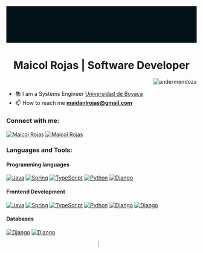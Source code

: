 
<!-- Header -->
<img src="https://github.com/AnderMendoza/AnderMendoza/raw/main/assets/banner-header.gif">

  <!-- Titulo -->
<h1 align="center" > Maicol Rojas | Software Developer </h1>

<!-- Vista del perfil -->
<p align="right"> <img src="https://komarev.com/ghpvc/?username=PageOnee&label=Profile%20views&color=0e75b6&style=flat" alt="andermendoza" /> </p>

<!-- Descripcion -->
- 📚 I am a Systems Engineer [Universidad de Boyaca]((https://www.uniboyaca.edu.co/es))
- 📫 How to reach me **maidanlrojas@gmail.com**

<!-- Contacto -->
<h3 align="left">Connect with me:</h3>

<p align="left">
  <a href="https://www.linkedin.com/in/maicol-rojas/" target="blank"><img align="center" src="https://img.shields.io/badge/LinkedIn-0077B5?style=for-the-badge&logo=linkedin&logoColor=white" alt="Maicol Rojas" /></a>
  <a href="https://maicol-rojas.onrender.com" target="blank"><img align="center" src="https://img.shields.io/badge/website-000000?style=for-the-badge&logo=About.me&logoColor=white" alt="Maicol Rojas" /></a>
</p>

<!-- Lenguajes y Herramientas -->
<h3 align="left">Languages and Tools:</h3>
<h4> Programming languages </h4>
<p align="left">
    <a href=""><img alt="Java" src="https://img.shields.io/badge/Java-ED8B00?style=for-the-badge&logo=openjdk&logoColor=white"></a>
    <a href=""><img alt="Spring" src="https://img.shields.io/badge/Spring-6DB33F?style=for-the-badge&logo=spring&logoColor=white"></a>
    <a href=""><img alt="TypeScript" src="https://img.shields.io/badge/TypeScript-007ACC?style=for-the-badge&logo=typescript&logoColor=white"></a>
    <a href=""><img alt="Python" src="https://img.shields.io/badge/Python-3776AB?style=for-the-badge&logo=python&logoColor=white"></a>
    <a href=""><img alt="Django" src="https://img.shields.io/badge/Django-092E20?style=for-the-badge&logo=django&logoColor=white"></a>
</p>
<h4> Frontend Development </h4>
<p align="left">
    <a href=""><img alt="Java" src="https://img.shields.io/badge/React-20232A?style=for-the-badge&logo=react&logoColor=61DAFB"></a>
    <a href=""><img alt="Spring" src="https://img.shields.io/badge/Angular-DD0031?style=for-the-badge&logo=angular&logoColor=white"></a>
    <a href=""><img alt="TypeScript" src="https://img.shields.io/badge/TypeScript-007ACC?style=for-the-badge&logo=typescript&logoColor=white"></a>
    <a href=""><img alt="Python" src="https://img.shields.io/badge/HTML-239120?style=for-the-badge&logo=html5&logoColor=white"></a>
    <a href=""><img alt="Django" src="https://img.shields.io/badge/CSS-239120?&style=for-the-badge&logo=css3&logoColor=white"></a>
    <a href=""><img alt="Django" src="https://img.shields.io/badge/Bootstrap-563D7C?style=for-the-badge&logo=bootstrap&logoColor=white"></a>
</p>
<h4>Databases </h4>
<p>
  <a href=""><img alt="Django" src="https://img.shields.io/badge/MySQL-005C84?style=for-the-badge&logo=mysql&logoColor=white"></a>
  <a href=""><img alt="Django" src="https://img.shields.io/badge/MongoDB-4EA94B?style=for-the-badge&logo=mongodb&logoColor=white"></a>
</p>
<!-- Stats y Lenguajes mas Utilizados -->
<div style="display:grid;align-items:center;justify-content:center">
  <img style="height:40;width:30%;max-width: 10%" src="https://github-readme-stats.vercel.app/api/top-langs/?username=PageOnee&layout=compact&theme=gotham&langs_count=8" />
</div>
